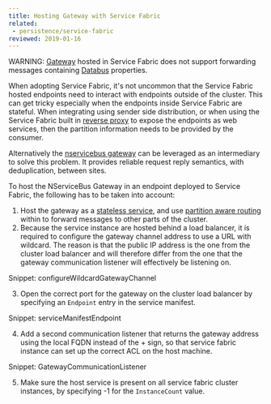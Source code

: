 ```yaml
---
title: Hosting Gateway with Service Fabric
related:
 - persistence/service-fabric
reviewed: 2019-01-16
---
```


WARNING: [Gateway](/nservicebus/gateway) hosted in Service Fabric does not support forwarding messages containing [Databus](/nservicebus/messaging/databus/) properties.

When adopting Service Fabric, it's not uncommon that the Service Fabric hosted endpoints need to interact with endpoints outside of the cluster. This can get tricky especially when the endpoints inside Service Fabric are stateful. When integrating using sender side distribution, or when using the Service Fabric built in [reverse proxy](https://docs.microsoft.com/en-us/azure/service-fabric/service-fabric-reverseproxy) to expose the endpoints as web services, then the partition information needs to be provided by the consumer.

Alternatively the [nservicebus gateway](/nservicebus/gateway/) can be leveraged as an intermediary to solve this problem. It provides reliable request reply semantics, with deduplication, between sites.

To host the NServiceBus Gateway in an endpoint deployed to Service Fabric, the following has to be taken into account:

1. Host the gateway as a [stateless service](/nservicebus/hosting/service-fabric-hosting/#stateless-service), and use [partition aware routing](/samples/azure/azure-service-fabric-routing/) within to forward messages to other parts of the cluster.
2. Because the service instance are hosted behind a load balancer, it is required to configure the gateway channel address to use a URL with wildcard. The reason is that the public IP address is the one from the cluster load balancer and will therefore differ from the one that the gateway communication listener will effectively be listening on. 

Snippet: configureWildcardGatewayChannel

3. Open the correct port for the gateway on the cluster load balancer by specifying an `Endpoint` entry in the service manifest.

Snippet: serviceManifestEndpoint

4. Add a second communication listener that returns the gateway address using the local FQDN instead of the + sign, so that service fabric instance can set up the correct ACL on the host machine.

Snippet: GatewayCommunicationListener

5. Make sure the host service is present on all service fabric cluster instances, by specifying -1 for the `InstanceCount` value.
